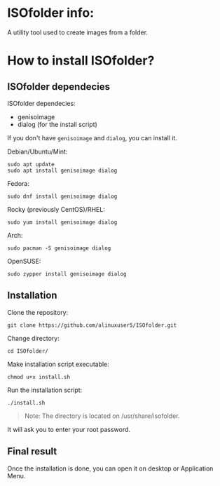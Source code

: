 # ISOfolder info:
A utility tool used to create images from a folder.
# How to install ISOfolder?
## ISOfolder dependecies
ISOfolder dependecies:
- genisoimage
- dialog (for the install script)

If you don't have `genisoimage` and `dialog`, you can install it.

Debian/Ubuntu/Mint:
```
sudo apt update
sudo apt install genisoimage dialog
```
Fedora:
```
sudo dnf install genisoimage dialog
```
Rocky (previously CentOS)/RHEL:
```
sudo yum install genisoimage dialog
```
Arch:
```
sudo pacman -S genisoimage dialog
```
OpenSUSE:
```
sudo zypper install genisoimage dialog
```
## Installation
Clone the repository:
```
git clone https://github.com/alinuxuser5/ISOfolder.git
```
Change directory:
```
cd ISOfolder/
```
Make installation script executable:
```
chmod u+x install.sh
```
Run the installation script:
```
./install.sh
```
> Note: The directory is located on /usr/share/isofolder.

It will ask you to enter your root password.
## Final result
Once the installation is done, you can open it on desktop or Application Menu.
